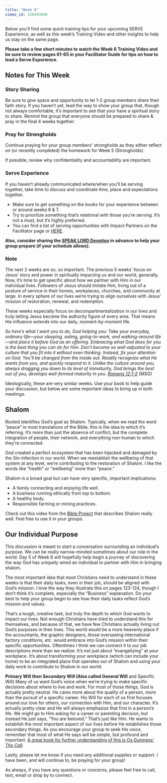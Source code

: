 ```yaml
---
title: "Week 6"
vimeo_id: 156493840
---
```



Below you’ll find some quick training tips for your upcoming SERVE Experience, as well as this week’s Training Video and other insights to help us stay on the same page. 
 
**Please take a few short minutes to watch the Week 6 Training Video and be sure to review pages 61-65 in your Facilitator Guide for tips on how to lead a Serve Experience.**

## Notes for This Week

### Story Sharing

Be sure to give space and opportunity to let 1-2 group members share their faith story. If you haven’t yet, lead the way to show your group that, though not always comfortable, it’s important to see that your have a spiritual story to share. Remind the group that everyone should be prepared to share & pray in the final 4 weeks together.

### Pray for Strongholds 

Continue praying for your group members’ strongholds as they either reflect on (or recently completed) the homework for Week 5 (Strongholds).
 
If possible, review why confidentiality and accountability are important. 

### Serve Experience

If you haven’t already communicated where/when you’ll be serving together, take time to discuss and coordinate time, place and expectations together. 

- Make sure to get something on the books for your experience between or around weeks 6 & 7.
- Try to prioritize something that’s relational with those you’re serving. It’s not a must, but it’s highly preferred.
- You can find a list of serving opportunities with Impact Partners on the Facilitator page or [HERE](https://airtable.com/shrNCjICFg6txbED6/tblwEfywUwWcnVfPo?blocks=hide). 

**Also, consider sharing the [SPEAK LORD Devotion](https://drive.google.com/file/d/1uV4Anm5P_tbOabNwXB-MsXRPKRxHRh1K/view?ts=5d7663f7) in advance to help your group prepare (if your schedule allows).**
 
### Note

The next 2 weeks are so, so important. The previous 5 weeks’ focus on Jesus’ story and power in spiritually impacting us and our world, generally. Now, it’s time to get specific about how we partner with Him in our individual lives. Followers of Jesus should imitate Him, living out of a posture of service in their homes, workplaces, churches, and community at large. In every sphere of our lives we’re trying to align ourselves with Jesus’ mission of restoration, renewal, and redemption. 
 
These weeks especially focus on decompartmentalization in our lives and truly letting Jesus become the authority figure of every area. That means His influence extends into our daily, moment-by-moment life.
 
*So here’s what I want you to do, God helping you: Take your everyday, ordinary life—your sleeping, eating, going-to-work, and walking-around life—and place it before God as an offering. Embracing what God does for you is the best thing you can do for Him. Don’t become so well-adjusted to your culture that you fit into it without even thinking. Instead, fix your attention on God. You’ll be changed from the inside out. Readily recognize what He wants from you, and quickly respond to it. Unlike the culture around you, always dragging you down to its level of immaturity, God brings the best out of you, develops well-formed maturity in you. [Romans 12:1-2](http://bible.us/111/rom.12.1-2.niv) (MSG)* 

Ideologically, these are very similar weeks. Use your book to help guide your discussion, but below are some important ideas to bring up in both meetings.

## Shalom

Rooted identifies God’s goal as Shalom. Typically, when we read the word “peace” in most translations of the Bible, this is the idea to which it’s referring. It’s more than just the absence of conflict, but the complete integration of people, their network, and everything non-human to which they’re connected. 
 
God created a perfect ecosystem that has been hijacked and damaged by the Sin-infection in our world. When we reestablish the wellbeing of that system at any level, we’re contributing to the restoration of Shalom. I like the words like “health” or “wellbeing” more than “peace.”
 
Shalom is a broad goal but can have very specific, important implications:

- A family connecting and enjoying life well.
- A business running ethically from top to bottom.
- A healthy body.
- Responsible farming or mining practices.

Check out this video from the [Bible Project](https://www.youtube.com/watch?time_continue=1&v=oLYORLZOaZE) that describes Shalom really well. Feel free to use it in your groups.

## Our Individual Purpose

This discussion is meant to start a conversation surrounding an individual’s purpose. We can be really narrow-minded sometimes about our role in the world. Day 5 of Week 6 will hopefully help begin a journey of discovering the way God has uniquely wired an individual to partner with Him in bringing shalom.

The most important idea that most Christians need to understand in these weeks is that their daily tasks, even in their job, should be aligned with God’s mission. I love the way they illustrate this on pages 123-124, though I don’t think it’s complete, especially the “Business” explanation. Do your best to help your group begin to see how their daily tasks reflect God’s mission and values.

That’s a tough, creative task, but truly the depth to which God wants to impact our lives. Not enough Christians have tried to understand this for themselves, and because of that, we have few Christians actually living out God’s purposes in their lives. This world would be a more heavenly place if the accountants, the graphic designers, those overseeing international factory conditions, etc. would embrace into God’s mission within their specific opportunities. Oftentimes I think we can connect it to our job descriptions more than we realize. It’s not just about “evangelizing” at your workplace. It’s about transforming your workplace (which can include your home) to be an integrated place that operates out of Shalom and using your daily work to contribute to Shalom in our world.


**Primary Will then Secondary Will (Also called General Will** and Specific Will)  Many of us want God’s voice when we’re trying to make specific decisions about where to live and work. For most of those things, God is actually pretty neutral. He cares more about the quality of a person, more than the pursuit of a specific career. His Will for each of us first focuses around our love for others, our connection with Him, and our character. It’s actually pretty clear and He will always emphasize that first in a person’s life. We might go to Him asking for a career or parenting decision, but instead He just says, “You are beloved.” That’s just like Him. He wants to establish the most important aspect of our lives before He establishes those secondary things. As you encourage your group to seek His voice, remember that most of what He says will be simple, but profound and important. [A great book for further understanding of this is Os Guinness’ *The Call*](https://www.amazon.com/dp/B007VDH4HQ/ref=dp-kindle-redirect?_encoding=UTF8&btkr=1).

Lastly, please let me know if you need any additional supplies or support. I have been, and will continue to, be praying for your group! 
 
As always, if you have any questions or concerns, please feel free to call, text, email or drop by to connect.

